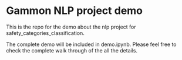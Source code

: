 # Gammon NLP project demo
This is the repo for the demo about the nlp project for safety_categories_classification.

The complete demo will be included in demo.ipynb. Please feel free to check the complete walk through of the all the details. 